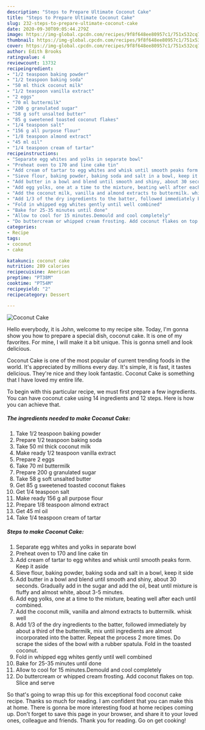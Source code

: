 ```yaml
---
description: "Steps to Prepare Ultimate Coconut Cake"
title: "Steps to Prepare Ultimate Coconut Cake"
slug: 232-steps-to-prepare-ultimate-coconut-cake
date: 2020-09-30T09:05:44.279Z
image: https://img-global.cpcdn.com/recipes/9f8f648ee80957c1/751x532cq70/coconut-cake-recipe-main-photo.jpg
thumbnail: https://img-global.cpcdn.com/recipes/9f8f648ee80957c1/751x532cq70/coconut-cake-recipe-main-photo.jpg
cover: https://img-global.cpcdn.com/recipes/9f8f648ee80957c1/751x532cq70/coconut-cake-recipe-main-photo.jpg
author: Edith Brooks
ratingvalue: 4
reviewcount: 13732
recipeingredient:
- "1/2 teaspoon baking powder"
- "1/2 teaspoon baking soda"
- "50 ml thick coconut milk"
- "1/2 teaspoon vanilla extract"
- "2 eggs"
- "70 ml buttermilk"
- "200 g granulated sugar"
- "58 g soft unsalted butter"
- "85 g sweetened toasted coconut flakes"
- "1/4 teaspoon salt"
- "156 g all purpose flour"
- "1/8 teaspoon almond extract"
- "45 ml oil"
- "1/4 teaspoon cream of tartar"
recipeinstructions:
- "Separate egg whites and yolks in separate bowl"
- "Preheat oven to 170 and line cake tin"
- "Add cream of tartar to egg whites and whisk until smooth peaks form. Keep it aside"
- "Sieve flour, baking powder, baking soda and salt in a bowl, keep it side"
- "Add butter in a bowl and blend until smooth and shiny, about 30 seconds. Gradually add in the sugar and add the oil, beat until mixture is fluffy and almost white, about 3-5 minutes."
- "Add egg yolks, one at a time to the mixture, beating well after each until combined."
- "Add the coconut milk, vanilla and almond extracts to buttermilk. whisk well"
- "Add 1/3 of the dry ingredients to the batter, followed immediately by about a third of the buttermilk, mix until ingredients are almost incorporated into the batter. Repeat the process 2 more times. Do scrape the sides of the bowl with a rubber spatula. Fold in the toasted coconut."
- "Fold in whipped egg whites gently until well combined"
- "Bake for 25-35 minutes until done"
- "Allow to cool for 15 minutes.Demould and cool completely"
- "Do buttercream or whipped cream frosting. Add coconut flakes on top. Slice and serve"
categories:
- Recipe
tags:
- coconut
- cake

katakunci: coconut cake 
nutrition: 289 calories
recipecuisine: American
preptime: "PT38M"
cooktime: "PT54M"
recipeyield: "2"
recipecategory: Dessert

---
```



![Coconut Cake](https://img-global.cpcdn.com/recipes/9f8f648ee80957c1/751x532cq70/coconut-cake-recipe-main-photo.jpg)

Hello everybody, it is John, welcome to my recipe site. Today, I'm gonna show you how to prepare a special dish, coconut cake. It is one of my favorites. For mine, I will make it a bit unique. This is gonna smell and look delicious.



Coconut Cake is one of the most popular of current trending foods in the world. It's appreciated by millions every day. It's simple, it is fast, it tastes delicious. They're nice and they look fantastic. Coconut Cake is something that I have loved my entire life.


To begin with this particular recipe, we must first prepare a few ingredients. You can have coconut cake using 14 ingredients and 12 steps. Here is how you can achieve that.

<!--inarticleads1-->

##### The ingredients needed to make Coconut Cake:

1. Take 1/2 teaspoon baking powder
1. Prepare 1/2 teaspoon baking soda
1. Take 50 ml thick coconut milk
1. Make ready 1/2 teaspoon vanilla extract
1. Prepare 2 eggs
1. Take 70 ml buttermilk
1. Prepare 200 g granulated sugar
1. Take 58 g soft unsalted butter
1. Get 85 g sweetened toasted coconut flakes
1. Get 1/4 teaspoon salt
1. Make ready 156 g all purpose flour
1. Prepare 1/8 teaspoon almond extract
1. Get 45 ml oil
1. Take 1/4 teaspoon cream of tartar




<!--inarticleads2-->

##### Steps to make Coconut Cake:

1. Separate egg whites and yolks in separate bowl
1. Preheat oven to 170 and line cake tin
1. Add cream of tartar to egg whites and whisk until smooth peaks form. Keep it aside
1. Sieve flour, baking powder, baking soda and salt in a bowl, keep it side
1. Add butter in a bowl and blend until smooth and shiny, about 30 seconds. Gradually add in the sugar and add the oil, beat until mixture is fluffy and almost white, about 3-5 minutes.
1. Add egg yolks, one at a time to the mixture, beating well after each until combined.
1. Add the coconut milk, vanilla and almond extracts to buttermilk. whisk well
1. Add 1/3 of the dry ingredients to the batter, followed immediately by about a third of the buttermilk, mix until ingredients are almost incorporated into the batter. Repeat the process 2 more times. Do scrape the sides of the bowl with a rubber spatula. Fold in the toasted coconut.
1. Fold in whipped egg whites gently until well combined
1. Bake for 25-35 minutes until done
1. Allow to cool for 15 minutes.Demould and cool completely
1. Do buttercream or whipped cream frosting. Add coconut flakes on top. Slice and serve




So that's going to wrap this up for this exceptional food coconut cake recipe. Thanks so much for reading. I am confident that you can make this at home. There is gonna be more interesting food at home recipes coming up. Don't forget to save this page in your browser, and share it to your loved ones, colleague and friends. Thank you for reading. Go on get cooking!
